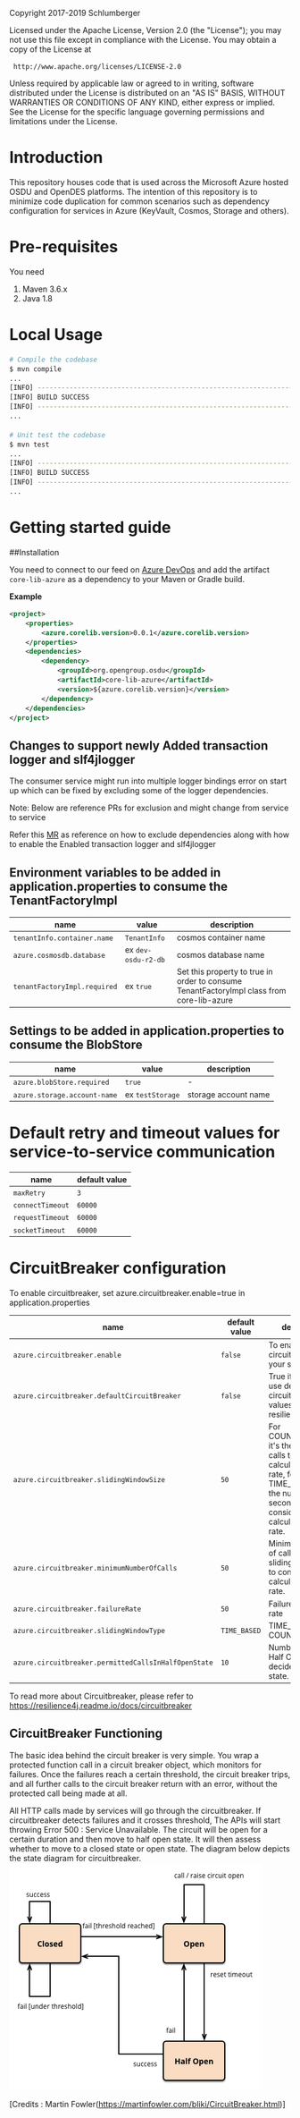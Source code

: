 Copyright 2017-2019 Schlumberger

Licensed under the Apache License, Version 2.0 (the "License");
you may not use this file except in compliance with the License.
You may obtain a copy of the License at

     http://www.apache.org/licenses/LICENSE-2.0

Unless required by applicable law or agreed to in writing, software
distributed under the License is distributed on an "AS IS" BASIS,
WITHOUT WARRANTIES OR CONDITIONS OF ANY KIND, either express or implied.
See the License for the specific language governing permissions and
limitations under the License.

# Introduction

This repository houses code that is used across the Microsoft Azure hosted OSDU and OpenDES platforms. The intention of this repository is to minimize code duplication for common scenarios such as dependency configuration for services in Azure (KeyVault, Cosmos, Storage and others).
 
# Pre-requisites

You need
 
 1. Maven 3.6.x
 2. Java 1.8

# Local Usage

```bash
# Compile the codebase
$ mvn compile
...
[INFO] ------------------------------------------------------------------------
[INFO] BUILD SUCCESS
[INFO] ------------------------------------------------------------------------
...

# Unit test the codebase
$ mvn test
...
[INFO] ------------------------------------------------------------------------
[INFO] BUILD SUCCESS
[INFO] ------------------------------------------------------------------------
...
```

# Getting started guide

##Installation

You need to connect to our feed on [Azure DevOps](https://slb-swt.visualstudio.com/data-at-rest/ProdOps%20-%20Production%20Engineer/_packaging?feed=slb-dps&_a=feed) and add the artifact `core-lib-azure` as a dependency to your Maven or Gradle build.

**Example**

```xml
<project>
    <properties>
        <azure.corelib.version>0.0.1</azure.corelib.version>
    </properties>
    <dependencies>
        <dependency>
            <groupId>org.opengroup.osdu</groupId>
            <artifactId>core-lib-azure</artifactId>
            <version>${azure.corelib.version}</version>
        </dependency>
    </dependencies>
</project>
```

## Changes to support newly Added transaction logger and slf4jlogger
The consumer service might run into multiple logger bindings error on start up
which can be fixed by excluding some of the logger dependencies.

Note: Below are reference PRs for exclusion and might change from service to service

Refer this [MR](https://community.opengroup.org/osdu/platform/security-and-compliance/entitlements-azure/-/merge_requests/13) as reference on how to exclude dependencies along with how to enable the 
Enabled transaction logger and slf4jlogger

## Environment variables to be added in application.properties to consume the TenantFactoryImpl
| name | value | description |
| ---  | ---   | ---         |
| `tenantInfo.container.name` | `TenantInfo` | cosmos container name |
| `azure.cosmosdb.database` | ex `dev-osdu-r2-db` | cosmos database name |
| `tenantFactoryImpl.required` | ex `true` | Set this property to true in order to consume TenantFactoryImpl class from core-lib-azure |

## Settings to be added in application.properties to consume the BlobStore
| name | value | description |
| ---  | ---   | ---         |
| `azure.blobStore.required` | `true` | - |
| `azure.storage.account-name` | ex `testStorage` | storage account name |

# Default retry and timeout values for service-to-service communication
| name | default value |
| ---  | ---   | 
| `maxRetry` | `3` |
| `connectTimeout` | `60000` |
| `requestTimeout` | `60000` |
| `socketTimeout` | `60000` |

# CircuitBreaker configuration 
To enable circuitbreaker, set azure.circuitbreaker.enable=true in application.properties

| name | default value | description |
| ---  | ---           | ---         |   
| `azure.circuitbreaker.enable` | `false` | To enable circuitbreaker in your service |
| `azure.circuitbreaker.defaultCircuitBreaker` | `false` | True if you wish to use default circuitbreaker values set by resilience4j
| `azure.circuitbreaker.slidingWindowSize` | `50` | For COUNT_BASED, it's the number of calls to consider to calculate failure rate, for TIME_BASED, it's the number of seconds to consider to calculate failure rate.|
| `azure.circuitbreaker.minimumNumberOfCalls` | `50` | Minimum number of calls in the slidingWindowSize to consider calculating failure rate. |
| `azure.circuitbreaker.failureRate` | `50` | Failure threshold rate |
| `azure.circuitbreaker.slidingWindowType` | `TIME_BASED` | TIME_BASED or COUNT_BASED |
| `azure.circuitbreaker.permittedCallsInHalfOpenState` | `10` | Number of calls in Half Open State to decide the next state.|

To read more about Circuitbreaker, please refer to https://resilience4j.readme.io/docs/circuitbreaker

## CircuitBreaker Functioning
The basic idea behind the circuit breaker is very simple. You wrap a protected function call in a circuit breaker object, which monitors for failures. Once the failures reach a certain threshold, the circuit breaker trips, and all further calls to the circuit breaker return with an error, without the protected call being made at all.

All HTTP calls made by services will go through the circuitbreaker. If circuitbreaker detects failures and it crosses threshold, The APIs will start throwing Error 500 : Service Unavailable. The circuit will be open for a certain duration and then move to half open state. It will then assess whether to move to a closed state or open state. The diagram below depicts the state diagram for circuitbreaker.
![Alt text](docs/circuitbreakerstatediagram.png "Circuitbreaker State Diagram")


[Credits : Martin Fowler(https://martinfowler.com/bliki/CircuitBreaker.html)]


